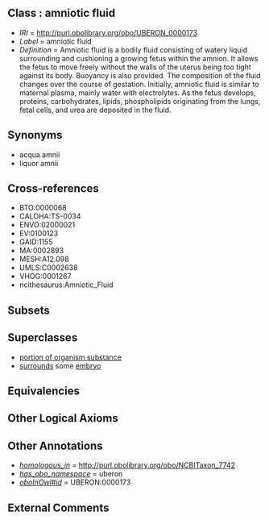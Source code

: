 
## Class : amniotic fluid

 * *IRI* = http://purl.obolibrary.org/obo/UBERON_0000173
 * *Label* = amniotic fluid
 * *Definition* = Amniotic fluid is a bodily fluid consisting of watery liquid surrounding and cushioning a growing fetus within the amnion. It allows the fetus to move freely without the walls of the uterus being too tight against its body. Buoyancy is also provided.  The composition of the fluid changes over the course of gestation. Initially, amniotic fluid is similar to maternal plasma, mainly water with electrolytes. As the fetus develops, proteins, carbohydrates, lipids, phospholipids originating from the lungs, fetal cells, and urea are deposited in the fluid.

## Synonyms

 * acqua amnii
 * liquor amnii

## Cross-references

 * BTO:0000068
 * CALOHA:TS-0034
 * ENVO:02000021
 * EV:0100123
 * GAID:1155
 * MA:0002893
 * MESH:A12.098
 * UMLS:C0002638
 * VHOG:0001267
 * ncithesaurus:Amniotic_Fluid

## Subsets


## Superclasses

 * [portion of organism substance](../../UBERON/63/UBERON_0000463.md)
 * [surrounds](../../RO/21/RO_0002221.md) some [embryo](../../UBERON/22/UBERON_0000922.md)

## Equivalencies


## Other Logical Axioms


## Other Annotations

 * *[homologous_in](../../core#homologous/in/core#homologous_in.md)* = http://purl.obolibrary.org/obo/NCBITaxon_7742
 * *[has_obo_namespace](../../ce/oboInOwl#hasOBONamespace.md)* = uberon
 * *[oboInOwl#id](../../id/oboInOwl#id.md)* = UBERON:0000173

## External Comments

